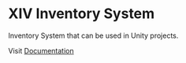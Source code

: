 # XIV Inventory System

Inventory System that can be used in Unity projects.

Visit [Documentation](alimertcetin.github.io/xiv.filo.inventorysystem)
